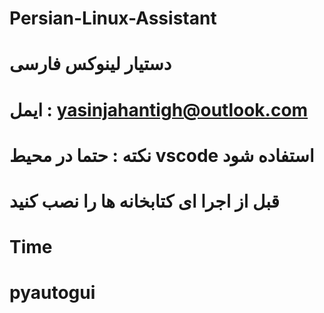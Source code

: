 # Persian-Linux-Assistant
# دستیار لینوکس فارسی 
# ایمل : yasinjahantigh@outlook.com
# نکته : حتما در محیط vscode استفاده شود 
# قبل از اجرا ای کتابخانه ها را نصب کنید 
# Time
# pyautogui

